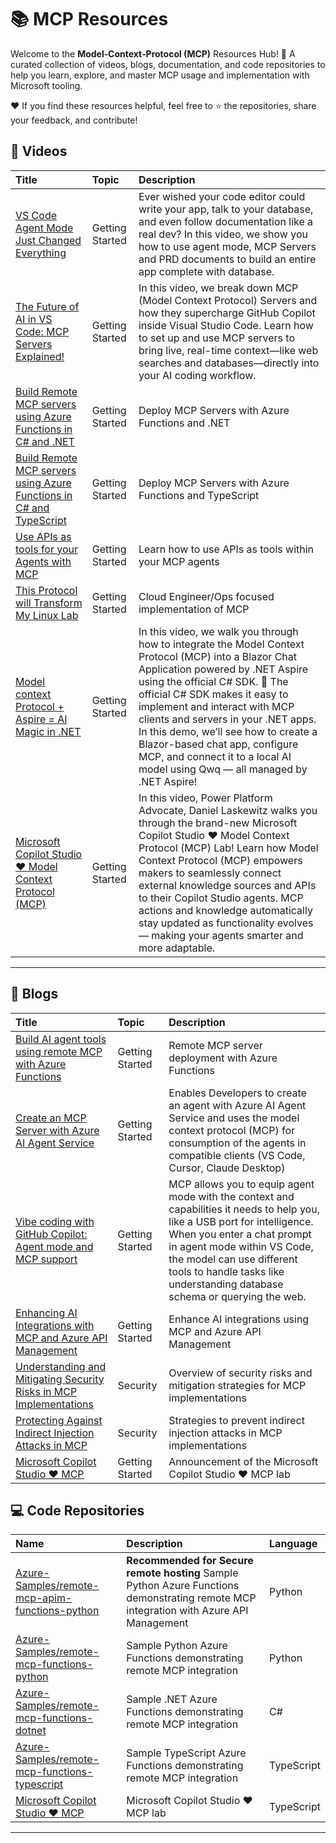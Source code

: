 # 📚 MCP Resources

Welcome to the **Model‑Context‑Protocol (MCP)** Resources Hub! 🎉
A curated collection of videos, blogs, documentation, and code repositories to help you learn, explore, and master MCP usage and implementation with Microsoft tooling.

❤️ If you find these resources helpful, feel free to ⭐ the repositories, share your feedback, and contribute!

## 🎥 Videos

| Title | Topic | Description |
| :--- | :--- | :--- |
| [VS Code Agent Mode Just Changed Everything](https://youtu.be/dutyOc_cAEU?t=19) | Getting Started | Ever wished your code editor could write your app, talk to your database, and even follow documentation like a real dev? In this video, we show you how to use agent mode, MCP Servers and PRD documents to build an entire app complete with database. |
| [The Future of AI in VS Code: MCP Servers Explained!](https://www.youtube.com/watch?v=Wp0p7iKH6ho) | Getting Started | In this video, we break down MCP (Model Context Protocol) Servers and how they supercharge GitHub Copilot inside Visual Studio Code. Learn how to set up and use MCP servers to bring live, real-time context—like web searches and databases—directly into your AI coding workflow. |
| [Build Remote MCP servers using Azure Functions in C# and .NET](https://www.youtube.com/results?search_query=Build+Remote+MCP+servers+using+Azure+Functions+in+C%23+and+.NET) | Getting Started | Deploy MCP Servers with Azure Functions and .NET |
| [Build Remote MCP servers using Azure Functions in C# and TypeScript](https://www.youtube.com/results?search_query=Build+Remote+MCP+servers+using+Azure+Functions+in+C%23+and+TypeScript) | Getting Started | Deploy MCP Servers with Azure Functions and TypeScript |
| [Use APIs as tools for your Agents with MCP](https://www.youtube.com/watch?v=Xf5xxhT9ySs) | Getting Started | Learn how to use APIs as tools within your MCP agents |
| [This Protocol will Transform My Linux Lab](https://www.youtube.com/results?search_query=This+Protocol+will+Transform+My+Linux+Lab) | Getting Started | Cloud Engineer/Ops focused implementation of MCP |
| [Model context Protocol + Aspire = AI Magic in .NET](https://www.youtube.com/watch?v=2holzbob1_I&t=138s) | Getting Started | In this video, we walk you through how to integrate the Model Context Protocol (MCP) into a Blazor Chat Application powered by .NET Aspire using the official C# SDK. 🚀 The official C# SDK makes it easy to implement and interact with MCP clients and servers in your .NET apps. In this demo, we’ll see how to create a Blazor-based chat app, configure MCP, and connect it to a local AI model using Qwq — all managed by .NET Aspire! |
| [Microsoft Copilot Studio ❤️ Model Context Protocol (MCP)](https://www.youtube.com/watch?v=jG-XTzXxFCk) | Getting Started | In this video, Power Platform Advocate, Daniel Laskewitz walks you through the brand-new Microsoft Copilot Studio ❤️ Model Context Protocol (MCP) Lab! Learn how Model Context Protocol (MCP) empowers makers to seamlessly connect external knowledge sources and APIs to their Copilot Studio agents. MCP actions and knowledge automatically stay updated as functionality evolves — making your agents smarter and more adaptable. |
---

## 📝 Blogs

| Title | Topic | Description |
| :--- | :--- | :--- |
| [Build AI agent tools using remote MCP with Azure Functions](https://techcommunity.microsoft.com/blog/appsonazureblog/build-ai-agent-tools-using-remote-mcp-with-azure-functions/4401059) | Getting Started | Remote MCP server deployment with Azure Functions |
| [Create an MCP Server with Azure AI Agent Service](https://devblogs.microsoft.com/foundry/integrating-azure-ai-agents-mcp-typescript/) | Getting Started | Enables Developers to create an agent with Azure AI Agent Service and uses the model context protocol (MCP) for consumption of the agents in compatible clients (VS Code, Cursor, Claude Desktop) |
| [Vibe coding with GitHub Copilot: Agent mode and MCP support](https://github.blog/news-insights/product-news/github-copilot-agent-mode-activated/) | Getting Started | MCP allows you to equip agent mode with the context and capabilities it needs to help you, like a USB port for intelligence. When you enter a chat prompt in agent mode within VS Code, the model can use different tools to handle tasks like understanding database schema or querying the web. |
| [Enhancing AI Integrations with MCP and Azure API Management](https://techcommunity.microsoft.com/blog/IntegrationsonAzureBlog/enhancing-ai-integrations-with-mcp-and-azure-api-management/4406699) | Getting Started | Enhance AI integrations using MCP and Azure API Management |
| [Understanding and Mitigating Security Risks in MCP Implementations](https://techcommunity.microsoft.com/blog/microsoft-security-blog/understanding-and-mitigating-security-risks-in-mcp-implementations/4404667) | Security | Overview of security risks and mitigation strategies for MCP implementations |
| [Protecting Against Indirect Injection Attacks in MCP](https://devblogs.microsoft.com/blog/protecting-against-indirect-injection-attacks-mcp) | Security | Strategies to prevent indirect injection attacks in MCP implementations |
| [Microsoft Copilot Studio ❤️ MCP](https://aka.ms/mcsmcp/lab/blog) | Getting Started | Announcement of the Microsoft Copilot Studio ❤️ MCP lab |

## 💻 Code Repositories

| Name | Description | Language |
| :--- | :--- | :--- |
| [Azure-Samples/remote-mcp-apim-functions-python](https://github.com/Azure-Samples/remote-mcp-apim-functions-python) | **Recommended for Secure remote hosting** Sample Python Azure Functions demonstrating remote MCP integration with Azure API  Management  | Python |
| [Azure-Samples/remote-mcp-functions-python](https://github.com/Azure-Samples/remote-mcp-functions-python) | Sample Python Azure Functions demonstrating remote MCP integration | Python |
| [Azure-Samples/remote-mcp-functions-dotnet](https://github.com/Azure-Samples/remote-mcp-functions-dotnet) | Sample .NET Azure Functions demonstrating remote MCP integration | C# |
| [Azure-Samples/remote-mcp-functions-typescript](https://github.com/Azure-Samples/remote-mcp-functions-typescript) | Sample TypeScript Azure Functions demonstrating remote MCP integration | TypeScript |
| [Microsoft Copilot Studio ❤️ MCP](https://aka.ms/mcsmcp/lab) | Microsoft Copilot Studio ❤️ MCP lab | TypeScript |
---



